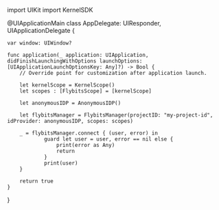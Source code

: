 import UIKit
import KernelSDK

@UIApplicationMain
class AppDelegate: UIResponder, UIApplicationDelegate {

    var window: UIWindow?

    func application(_ application: UIApplication, didFinishLaunchingWithOptions launchOptions: [UIApplicationLaunchOptionsKey: Any]?) -> Bool {
        // Override point for customization after application launch.
        
        let kernelScope = KernelScope()
        let scopes : [FlybitsScope] = [kernelScope]
        
        let anonymousIDP = AnonymousIDP()
        
        let flybitsManager = FlybitsManager(projectID: "my-project-id", idProvider: anonymousIDP, scopes: scopes)

        _ = flybitsManager.connect { (user, error) in
                guard let user = user, error == nil else {
                    print(error as Any)
                    return
                }
                print(user)
        }
        
        return true
    }
}